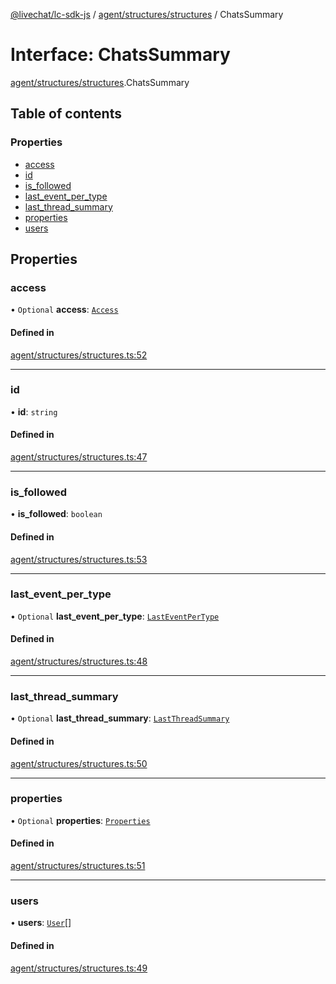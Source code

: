 [@livechat/lc-sdk-js](../README.md) / [agent/structures/structures](../modules/agent_structures_structures.md) / ChatsSummary

# Interface: ChatsSummary

[agent/structures/structures](../modules/agent_structures_structures.md).ChatsSummary

## Table of contents

### Properties

- [access](agent_structures_structures.ChatsSummary.md#access)
- [id](agent_structures_structures.ChatsSummary.md#id)
- [is\_followed](agent_structures_structures.ChatsSummary.md#is_followed)
- [last\_event\_per\_type](agent_structures_structures.ChatsSummary.md#last_event_per_type)
- [last\_thread\_summary](agent_structures_structures.ChatsSummary.md#last_thread_summary)
- [properties](agent_structures_structures.ChatsSummary.md#properties)
- [users](agent_structures_structures.ChatsSummary.md#users)

## Properties

### access

• `Optional` **access**: [`Access`](agent_structures_structures.Access.md)

#### Defined in

[agent/structures/structures.ts:52](https://github.com/livechat/lc-sdk-js/blob/5f5afdd/src/agent/structures/structures.ts#L52)

___

### id

• **id**: `string`

#### Defined in

[agent/structures/structures.ts:47](https://github.com/livechat/lc-sdk-js/blob/5f5afdd/src/agent/structures/structures.ts#L47)

___

### is\_followed

• **is\_followed**: `boolean`

#### Defined in

[agent/structures/structures.ts:53](https://github.com/livechat/lc-sdk-js/blob/5f5afdd/src/agent/structures/structures.ts#L53)

___

### last\_event\_per\_type

• `Optional` **last\_event\_per\_type**: [`LastEventPerType`](agent_structures_structures.LastEventPerType.md)

#### Defined in

[agent/structures/structures.ts:48](https://github.com/livechat/lc-sdk-js/blob/5f5afdd/src/agent/structures/structures.ts#L48)

___

### last\_thread\_summary

• `Optional` **last\_thread\_summary**: [`LastThreadSummary`](agent_structures_structures.LastThreadSummary.md)

#### Defined in

[agent/structures/structures.ts:50](https://github.com/livechat/lc-sdk-js/blob/5f5afdd/src/agent/structures/structures.ts#L50)

___

### properties

• `Optional` **properties**: [`Properties`](agent_structures_structures.Properties.md)

#### Defined in

[agent/structures/structures.ts:51](https://github.com/livechat/lc-sdk-js/blob/5f5afdd/src/agent/structures/structures.ts#L51)

___

### users

• **users**: [`User`](../modules/agent_structures_users.md#user)[]

#### Defined in

[agent/structures/structures.ts:49](https://github.com/livechat/lc-sdk-js/blob/5f5afdd/src/agent/structures/structures.ts#L49)

